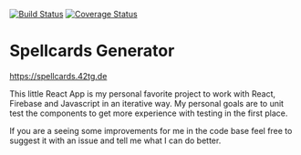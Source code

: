 [![Build Status](https://travis-ci.com/42tg/splimo_spellcards.svg?branch=master)](https://travis-ci.com/42tg/splimo_spellcards)
[![Coverage Status](https://coveralls.io/repos/github/42tg/splimo_spellcards/badge.svg?branch=master)](https://coveralls.io/github/42tg/splimo_spellcards?branch=master)
# Spellcards Generator

https://spellcards.42tg.de

This little React App is my personal favorite project to work with React, Firebase and Javascript in an iterative way. 
My personal goals are to unit test the components to get more experience with testing in the first place. 

If you are a seeing some improvements for me in the code base feel free to suggest it with an issue and tell me what I can do better. 
